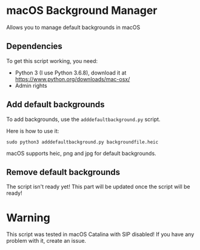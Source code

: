 # macOS Background Manager
Allows you to manage default backgrounds in macOS

## Dependencies

To get this script working, you need:

* Python 3 (I use Python 3.6.8), download it at https://www.python.org/downloads/mac-osx/
* Admin rights

## Add default backgrounds

To add backgrounds, use the ``adddefaultbackground.py`` script.

Here is how to use it:

```
sudo python3 adddefaultbackground.py backgroundfile.heic
```

macOS supports heic, png and jpg for default backgrounds.

## Remove default backgrounds

The script isn't ready yet! This part will be updated once the script will be ready!

# Warning

This script was tested in macOS Catalina with SIP disabled! If you have any problem with it, create an issue.

